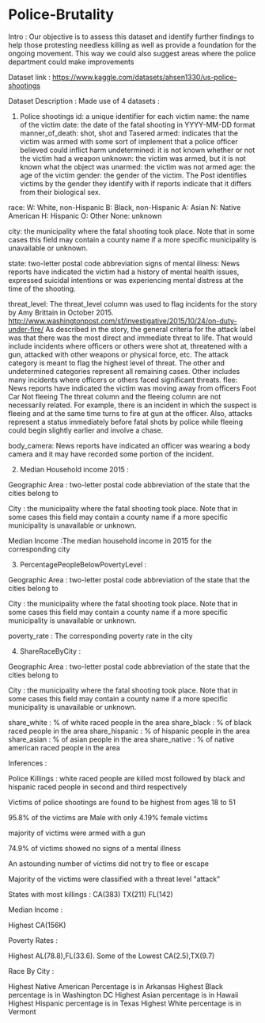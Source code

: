 # Police-Brutality

Intro :
Our objective is to assess this dataset and identify further findings to help those protesting needless killing as well as provide a foundation for the ongoing movement.
This way we could also suggest areas where the police department could make improvements

Dataset link : https://www.kaggle.com/datasets/ahsen1330/us-police-shootings

Dataset Description :
Made use of 4 datasets : 
1) Police shootings 
id: a unique identifier for each victim
name: the name of the victim
date: the date of the fatal shooting in YYYY-MM-DD format
manner_of_death: shot, shot and Tasered
armed: indicates that the victim was armed with some sort of implement that a police officer believed could inflict harm
undetermined: it is not known whether or not the victim had a weapon
unknown: the victim was armed, but it is not known what the object was
unarmed: the victim was not armed
age: the age of the victim
gender: the gender of the victim. The Post identifies victims by the gender they identify with if reports indicate that it differs from their biological sex.

race:
W: White, non-Hispanic
B: Black, non-Hispanic
A: Asian
N: Native American
H: Hispanic
O: Other
None: unknown

city: the municipality where the fatal shooting took place. Note that in some cases this field may contain a county name if a more specific municipality is unavailable or unknown.

state: two-letter postal code abbreviation
signs of mental illness: News reports have indicated the victim had a history of mental health issues, expressed suicidal intentions or was experiencing mental distress at the time of the shooting.

threat_level: The threat_level column was used to flag incidents for the story by Amy Brittain in October 2015. http://www.washingtonpost.com/sf/investigative/2015/10/24/on-duty-under-fire/ As described in the story, the general criteria for the attack label was that there was the most direct and immediate threat to life. That would include incidents where officers or others were shot at, threatened with a gun, attacked with other weapons or physical force, etc. The attack category is meant to flag the highest level of threat. The other and undetermined categories represent all remaining cases. Other includes many incidents where officers or others faced significant threats.
flee: News reports have indicated the victim was moving away from officers
Foot
Car
Not fleeing
The threat column and the fleeing column are not necessarily related. For example, there is an incident in which the suspect is fleeing and at the same time turns to fire at gun at the officer. Also, attacks represent a status immediately before fatal shots by police while fleeing could begin slightly earlier and involve a chase.

body_camera: News reports have indicated an officer was wearing a body camera and it may have recorded some portion of the incident.

2) Median Household income 2015 :

Geographic Area : two-letter postal code abbreviation of the state that the cities belong to

City :  the municipality where the fatal shooting took place. Note that in some cases this field may contain a county name if a more specific municipality is unavailable or unknown.

Median Income :The median household income in 2015 for the corresponding city 

3) PercentagePeopleBelowPovertyLevel :

Geographic Area : two-letter postal code abbreviation of the state that the cities belong to

City :  the municipality where the fatal shooting took place. Note that in some cases this field may contain a county name if a more specific municipality is unavailable or unknown.

poverty_rate : The corresponding poverty rate in the city 

4) ShareRaceByCity : 

Geographic Area : two-letter postal code abbreviation of the state that the cities belong to

City :  the municipality where the fatal shooting took place. Note that in some cases this field may contain a county name if a more specific municipality is unavailable or unknown.

share_white : % of white raced people in the area
share_black : % of black raced people in the area
share_hispanic : % of hispanic people in the area 
share_asian : % of asian people in the area 
share_native : % of native american raced people in the area 

Inferences : 

Police Killings :
white raced people are killed most followed by black and hispanic raced people in second and third respectively

Victims of police shootings are found to be highest from ages 18 to 51

95.8% of the victims are Male with only 4.19% female victims

majority of victims were armed with a gun

74.9% of victims showed no signs of a mental illness

An astounding number of victims did not try to flee or escape

Majority of the victims were classified with a threat level "attack"

States with most killings : CA(383) TX(211) FL(142)

Median Income :

Highest CA(156K)

Poverty Rates :

Highest AL(78.8),FL(33.6). Some of the Lowest CA(2.5),TX(9.7)

Race By City :

Highest Native American Percentage is in Arkansas
Highest Black percentage is in Washington DC
Highest Asian percentage is in Hawaii
Highest Hispanic percentage is in Texas
Highest White percentage is in Vermont

